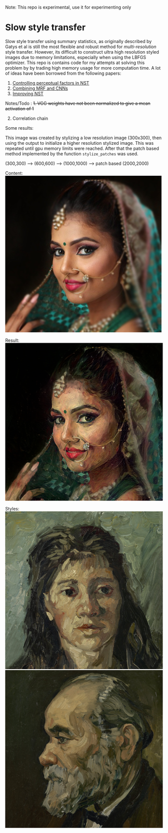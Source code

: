 Note: This repo is experimental, use it for experimenting only

# Slow style transfer

Slow style transfer using summary statistics, as originally described by Gatys et al is still the most flexible and robust method for *multi-resolution* style transfer. However, its difficult to construct ultra high resolution styled images due to memory limitations, especially when using the LBFGS optimizer. This repo is contains code for my attempts at solving this problem by by trading high memory usage for more computation time. A lot of ideas have been borrowed from the following papers:

1. [Controlling perceptual factors in NST](http://openaccess.thecvf.com/content_cvpr_2017/papers/Gatys_Controlling_Perceptual_Factors_CVPR_2017_paper.pdf)
2. [Combining MRF and CNNs](https://arxiv.org/pdf/1601.04589.pdf)
3. [Improving NST](https://pdfs.semanticscholar.org/9d19/affb1521192b5a075f33ff517dd06a5c17dc.pdf)

Notes/Todo :
~~1. VGG weights have not been normalized to give a mean activation of 1~~

2. Correlation chain

Some results:

This image was created by stylizing a low resolution image (300x300), then using the output to initialize a higher resolution stylized image. This was repeated until gpu memory limits were reached. After that the patch based method implemented by the function `stylize_patches` was used.

(300,300) --> (600,600) --> (1000,1000) --> patch based (2000,2000)

Content:
![content](sample_images/aurat.jpeg)

Result:
![result](sample_images/final_output-1.jpg)

Styles:
![style](sample_images/head_of_pros_GAP.jpg)
![style2](sample_images/old_man_portrait_GAP.jpg)
